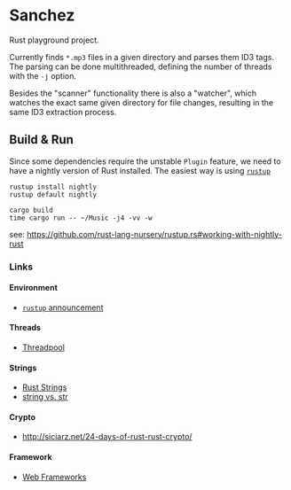 # Sanchez

Rust playground project.

Currently finds `*.mp3` files in a given directory and parses them ID3 tags. The
parsing can be done multithreaded, defining the number of threads with the `-j`
option.

Besides the "scanner" functionality there is also a "watcher", which watches the
exact same given directory for file changes, resulting in the same ID3 extraction
process.

## Build & Run

Since some dependencies require the unstable `Plugin` feature, we need to have
a nightly version of Rust installed. The easiest way is using
[`rustup`](https://www.rustup.rs/)

```
rustup install nightly
rustup default nightly

cargo build
time cargo run -- ~/Music -j4 -vv -w
```

see: https://github.com/rust-lang-nursery/rustup.rs#working-with-nightly-rust


### Links

#### Environment

- [`rustup` announcement](https://blog.rust-lang.org/2016/05/13/rustup.html)

#### Threads

- [Threadpool](https://frewsxcv.github.io/rust-threadpool/threadpool/index.html)

#### Strings

- [Rust Strings](http://www.steveklabnik.com/rust-issue-17340/)
- [string vs. str](http://hermanradtke.com/2015/05/03/string-vs-str-in-rust-functions.html)

#### Crypto

- http://siciarz.net/24-days-of-rust-rust-crypto/

#### Framework

- [Web Frameworks](https://github.com/flosse/rust-web-framework-comparison)

